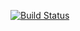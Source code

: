 [![Build Status](https://travis-ci.org/pgremo/market.png?branch=master)](https://travis-ci.org/pgremo/market)


